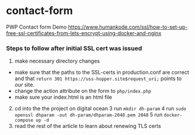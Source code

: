 # contact-form
PWP Contact form Demo
https://www.humankode.com/ssl/how-to-set-up-free-ssl-certificates-from-lets-encrypt-using-docker-and-nginx
### Steps to follow after initial SSL cert was issued

1. make necessary directory changes 
* make sure that the paths to the SSL-certs in production.conf are correct and that  `return 301 https://uss-hopper.site$request_uri;` points to _our_ site.
* change the action attribute on the form to `php/index.php`
* make sure your index.html is an html file

2. cd into the the project on digital ocean
3 run `mkdir dh-param`
4 run `sudo openssl dhparam -out dh-param/dhparam-2048.pem 2048` 
5 run `docker-compose up -d`
6. read the rest of the article to learn about renewing TLS certs

